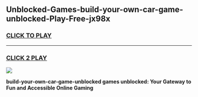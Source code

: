 
## Unblocked-Games-build-your-own-car-game-unblocked-Play-Free-jx98x
<h3>
<a href="https://premium76.site?title=build-your-own-car-game-unblocked&ref=10A">CLICK TO PLAY</a></h3>
<hr>

<h3>
<a href="https://premium76.site?title=build-your-own-car-game-unblocked&ref=10A">CLICK 2 PLAY</a>
  
</h3>

<a href="https://premium76.site?title=build-your-own-car-game-unblocked&ref=10A"><img src="https://clearcache.store/games.png"></a>


**build-your-own-car-game-unblocked games unblocked: Your Gateway to Fun and Accessible Online Gaming**
